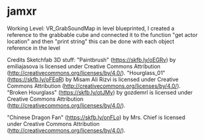 # jamxr
Working Level: VR_GrabSoundMap
in level blueprinted, I created a reference to the grabbable cube and connected it to the function "get actor location" and then "print string"
this can be done with each object reference in the level

Credits Sketchfab 3D stuff:
"Paintbrush" (https://skfb.ly/oEGRv) by emiliajasova is licensed under Creative Commons Attribution (http://creativecommons.org/licenses/by/4.0/).
"Hourglass_01" (https://skfb.ly/oFEqR) by Misam Ali Rizvi is licensed under Creative Commons Attribution (http://creativecommons.org/licenses/by/4.0/).
"Broken Hourglass" (https://skfb.ly/otJMy) by gozdemrl is licensed under Creative Commons Attribution (http://creativecommons.org/licenses/by/4.0/).

"Chinese Dragon Fan" (https://skfb.ly/onFLo) by Mrs. Chief is licensed under Creative Commons Attribution (http://creativecommons.org/licenses/by/4.0/).